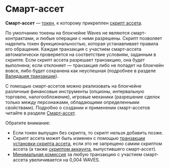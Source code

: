 # Смарт-ассет

**Смарт-ассет** — [токен](/ru/blockchain/token/), к которому прикреплен [скрипт ассета](/ru/ride/script/script-types/asset-script).

По умолчанию токены на блокчейне Waves не являются смарт-контрактами, и любые операции с ними разрешены. Скрипт позволяет наделить токен функциональностью, которая устанавливает правила его обращения. Каждая транзакция с участием смарт-ассета автоматически проверяется на соответствие условиям, заданным в скрипте. Если скрипт ассета разрешает транзакцию, она будет выполнена; если отклоняет — транзакция либо не попадет на блокчейн вовсе, либо будет сохранена как неуспешная (подробнее в разделе [Валидация транзакции](/ru/blockchain/transaction/transaction-validation)).

С помощью смарт-ассетов можно реализовать на блокчейне различные финансовые инструменты (опционы, интервальную торговлю, налогообложение), игровые механики (разрешение сделок только между персонажами, обладающими определенными свойствами). Подробно о создании и применении смарт-ассетов читайте в разделе [Смарт-ассет](/ru/building-apps/smart-contracts/what-is-smart-asset).

Обратите внимание:

* Если токен выпущен без скрипта, то скрипт нельзя добавить позже.
* Скрипт ассета может быть изменен с помощью [транзакции установки скрипта ассета](/ru/blockchain/transaction-type/set-asset-script-transaction), если это не запрещено самим скриптом ассета (а также [скриптом аккаунта](/ru/blockchain/account/dapp), выпустившего смарт-ассет).
* [Минимальная комиссия](/ru/blockchain/transaction/transaction-fee) за любую транзакцию с участием смарт-ассета увеличивается на 0,004 WAVES.
